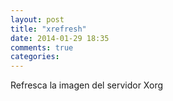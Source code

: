 ```yaml
---
layout: post
title: "xrefresh"
date: 2014-01-29 18:35
comments: true
categories: 
---
```

Refresca la imagen del servidor Xorg

